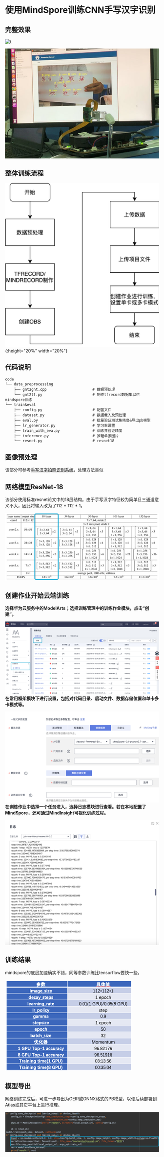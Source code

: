 # 使用MindSpore训练CNN手写汉字识别

## 完整效果
![t](https://github.com/HuiyanWen/Atlas200_HCCR/blob/master/tx6or-k8jom.gif)

![t](https://github.com/HuiyanWen/mindspore_hccr/blob/master/pic/hanzi28.jpg)
## 整体训练流程
![t](https://github.com/HuiyanWen/mindspore_hccr/blob/master/pic/%E6%95%B4%E4%BD%93%E6%B5%81%E7%A8%8B.png){:height="20%" width="20%"}

## 代码说明
```
code
└── data_preprocessing
	├── gnt2gnt.cpp                     # 数据预处理
	└── gnt2tf.py                       # 制作tfrecord数据集以供mindspore训练
└── train&eval
	├── config.py                       # 配置文件
	├── dataset.py                      # 数据载入及预处理
	├── eval.py                         # 批量验证测试集精度&导出pb模型
	├── lr_generator.py                 # 学习率设置
	├── train_with_eva.py               # 训练并验证精度
	├── inference.py              	    # 推理单张图片
	└── resnet.py                       # resnet18
```
## 图像预处理
该部分可参考[手写汉字拍照识别系统](https://www.huaweicloud.com/ascend/apps/applicationDetails/812608665)，处理方法类似
## 网络模型ResNet-18
该部分使用标准resnet论文中的18层结构。由于手写汉字特征较为简单且三通道意义不大，因此将输入改为了112 * 112 * 1。

![t](https://github.com/HuiyanWen/mindspore_hccr/blob/master/pic/resnet.png)
## 创建作业开始云端训练
**选择华为云服务中的ModelArts；选择训练管理中的训练作业模块，点击“创建”。**

![t](https://github.com/HuiyanWen/mindspore_hccr/blob/master/pic/%E5%88%9B%E5%BB%BA%E4%BD%9C%E4%B8%9A%E5%BC%80%E5%A7%8B%E4%BA%91%E7%AB%AF%E8%AE%AD%E7%BB%83.png)
**<br>在常用框架模块下进行设置，包括对代码目录、启动文件、数据存储位置和单卡多卡模式等。**

![t](https://github.com/HuiyanWen/mindspore_hccr/blob/master/pic/%E5%88%9B%E5%BB%BA%E4%BD%9C%E4%B8%9A%E5%BC%80%E5%A7%8B%E4%BA%91%E7%AB%AF%E8%AE%AD%E7%BB%832.png)
**<br>在训练作业中选择一个任务进入，选择日志模块进行查看。若在本地配置了MindSpore，还可通过MindInsight可视化训练过程。**

![t](https://github.com/HuiyanWen/mindspore_hccr/blob/master/pic/%E5%9B%BE%E7%89%87%202.png)
## 训练结果
mindspore的底层加速确实不错，同等参数训练比tensorflow要快一些。

![t](https://github.com/HuiyanWen/mindspore_hccr/blob/master/pic/%E5%9B%BE%E7%89%873.png)
## 模型导出
网络训练完成后，可进一步导出为GEIR或ONNX格式的PB模型，以便后续部署到Atlas或其它平台上进行推理。

![t](https://github.com/HuiyanWen/mindspore_hccr/blob/master/pic/%E5%9B%BE%E7%89%87%204.png)

